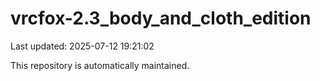 # vrcfox-2.3_body_and_cloth_edition

Last updated: 2025-07-12 19:21:02

This repository is automatically maintained.
